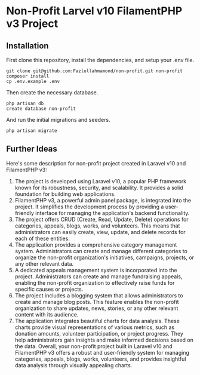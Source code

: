 # Non-Profit Larvel v10 FilamentPHP v3 Project

## Installation

First clone this repository, install the dependencies, and setup your .env file.

```
git clone git@github.com:Fazlullahmamond/non-profit.git non-profit
composer install
cp .env.example .env
```

Then create the necessary database.

```
php artisan db
create database non-profit
```

And run the initial migrations and seeders.

```
php artisan migrate
```

## Further Ideas
Here's some description for non-profit project created in Laravel v10 and FilamentPHP v3:
1. The project is developed using Laravel v10, a popular PHP framework known for its robustness, security, and scalability. It provides a solid foundation for building web applications.
2. FilamentPHP v3, a powerful admin panel package, is integrated into the project. It simplifies the development process by providing a user-friendly interface for managing the application's backend functionality.
3. The project offers CRUD (Create, Read, Update, Delete) operations for categories, appeals, blogs, works, and volunteers. This means that administrators can easily create, view, update, and delete records for each of these entities.
4. The application provides a comprehensive category management system. Administrators can create and manage different categories to organize the non-profit organization's initiatives, campaigns, projects, or any other relevant data.
5. A dedicated appeals management system is incorporated into the project. Administrators can create and manage fundraising appeals, enabling the non-profit organization to effectively raise funds for specific causes or projects.
6. The project includes a blogging system that allows administrators to create and manage blog posts. This feature enables the non-profit organization to share updates, news, stories, or any other relevant content with its audience.
7. The application integrates beautiful charts for data analysis. These charts provide visual representations of various metrics, such as donation amounts, volunteer participation, or project progress. They help administrators gain insights and make informed decisions based on the data.
Overall, your non-profit project built in Laravel v10 and FilamentPHP v3 offers a robust and user-friendly system for managing categories, appeals, blogs, works, volunteers, and provides insightful data analysis through visually appealing charts.
